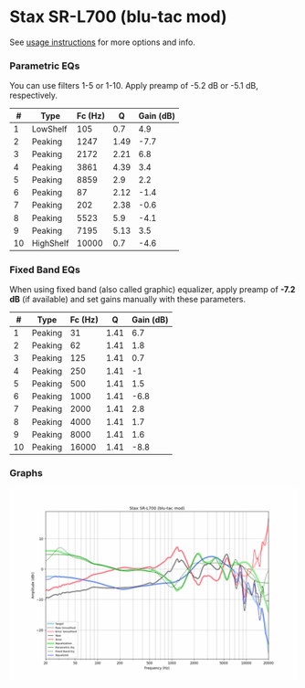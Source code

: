 # Stax SR-L700 (blu-tac mod)
See [usage instructions](https://github.com/jaakkopasanen/AutoEq#usage) for more options and info.

### Parametric EQs
You can use filters 1-5 or 1-10. Apply preamp of -5.2 dB or -5.1 dB, respectively.

|   # | Type      |   Fc (Hz) |    Q |   Gain (dB) |
|-----|-----------|-----------|------|-------------|
|   1 | LowShelf  |       105 | 0.7  |         4.9 |
|   2 | Peaking   |      1247 | 1.49 |        -7.7 |
|   3 | Peaking   |      2172 | 2.21 |         6.8 |
|   4 | Peaking   |      3861 | 4.39 |         3.4 |
|   5 | Peaking   |      8859 | 2.9  |         2.2 |
|   6 | Peaking   |        87 | 2.12 |        -1.4 |
|   7 | Peaking   |       202 | 2.38 |        -0.6 |
|   8 | Peaking   |      5523 | 5.9  |        -4.1 |
|   9 | Peaking   |      7195 | 5.13 |         3.5 |
|  10 | HighShelf |     10000 | 0.7  |        -4.6 |

### Fixed Band EQs
When using fixed band (also called graphic) equalizer, apply preamp of **-7.2 dB** (if available) and set gains manually with these parameters.

|   # | Type    |   Fc (Hz) |    Q |   Gain (dB) |
|-----|---------|-----------|------|-------------|
|   1 | Peaking |        31 | 1.41 |         6.7 |
|   2 | Peaking |        62 | 1.41 |         1.8 |
|   3 | Peaking |       125 | 1.41 |         0.7 |
|   4 | Peaking |       250 | 1.41 |        -1   |
|   5 | Peaking |       500 | 1.41 |         1.5 |
|   6 | Peaking |      1000 | 1.41 |        -6.8 |
|   7 | Peaking |      2000 | 1.41 |         2.8 |
|   8 | Peaking |      4000 | 1.41 |         1.7 |
|   9 | Peaking |      8000 | 1.41 |         1.6 |
|  10 | Peaking |     16000 | 1.41 |        -8.8 |

### Graphs
![](./Stax%20SR-L700%20(blu-tac%20mod).png)
